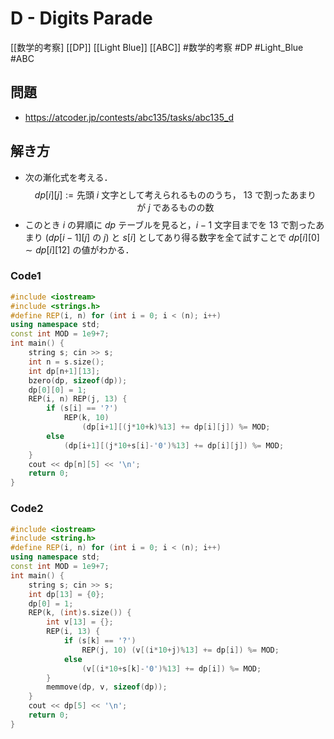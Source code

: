 # D - Digits Parade
[[数学的考察] [[DP]] [[Light Blue]] [[ABC]]
#数学的考察 #DP #Light_Blue #ABC 

## 問題
- https://atcoder.jp/contests/abc135/tasks/abc135_d

## 解き方
- 次の漸化式を考える．
$$
dp[i][j] := \text{先頭}\ i\ \text{文字として考えられるもののうち，}\ 13\  \text{で割ったあまりが}\ j\ \text{であるものの数}
$$
- このとき $i$ の昇順に $dp$ テーブルを見ると，$i − 1$ 文字目までを $13$ で割ったあまり $(dp[i − 1][j]\ \text{の}\ j)$ と $s[i]$ としてあり得る数字を全て試すことで $dp[i][0] ∼ dp[i][12]$ の値がわかる．

### Code1
```c++
#include <iostream>
#include <strings.h>
#define REP(i, n) for (int i = 0; i < (n); i++)
using namespace std;
const int MOD = 1e9+7;
int main() {
	string s; cin >> s;
	int n = s.size();
	int dp[n+1][13];
	bzero(dp, sizeof(dp));
	dp[0][0] = 1;
	REP(i, n) REP(j, 13) {
		if (s[i] == '?')
			REP(k, 10)
				(dp[i+1][(j*10+k)%13] += dp[i][j]) %= MOD;
		else
			(dp[i+1][(j*10+s[i]-'0')%13] += dp[i][j]) %= MOD;
	}
	cout << dp[n][5] << '\n';
	return 0;
}
```

### Code2
```c++
#include <iostream>
#include <string.h>
#define REP(i, n) for (int i = 0; i < (n); i++)
using namespace std;
const int MOD = 1e9+7;
int main() {
	string s; cin >> s;
	int dp[13] = {0};
	dp[0] = 1;
	REP(k, (int)s.size()) {
		int v[13] = {};
		REP(i, 13) {
			if (s[k] == '?')
				REP(j, 10) (v[(i*10+j)%13] += dp[i]) %= MOD;
			else
				(v[(i*10+s[k]-'0')%13] += dp[i]) %= MOD;
		}
		memmove(dp, v, sizeof(dp));
	}
	cout << dp[5] << '\n';
	return 0;
}
```